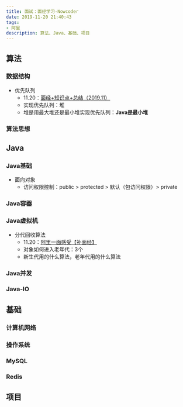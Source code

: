 ```yaml
---
title: 面试：面经学习-Nowcoder
date: 2019-11-20 21:40:43
tags: 
- 阿里
description: 算法、Java、基础、项目
---
```


## 算法
### 数据结构
- 优先队列
    - 11.20：[面经+知识点+总结（2019.11）](https://www.nowcoder.com/discuss/333012)
    - 实现优先队列：堆
    - 堆是用最大堆还是最小堆实现优先队列：**Java是最小堆**

### 算法思想

## Java
### Java基础
- 面向对象
    - 访问权限控制：public > protected > 默认（包访问权限）> private
### Java容器
### Java虚拟机
- 分代回收算法
    - 11.20：[阿里一面感受【补面经】](https://www.nowcoder.com/discuss/113050)
    - 对象如何进入老年代：3个
    - 新生代用的什么算法，老年代用的什么算法

### Java并发
### Java-IO

## 基础
### 计算机网络
### 操作系统
### MySQL
### Redis

## 项目
